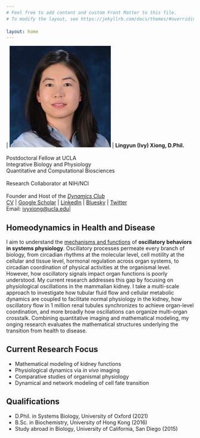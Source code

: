 ```yaml
---
# Feel free to add content and custom Front Matter to this file.
# To modify the layout, see https://jekyllrb.com/docs/themes/#overriding-theme-defaults

layout: home
---
```


| ![profile](/images/Portrait_Xiong_272x272.png) | **Lingyun (Ivy) Xiong, D.Phil.** <br /><br /> Postdoctoral Fellow at UCLA <br /> Integrative Biology and Physiology <br /> Quantitative and Computational Biosciences <br /><br /> Research Collaborator at NIH/NCI <br /><br /> Founder and Host of the [*Dynamics Club*](https://lingyunxiong.github.io/DynamicsClub/) <br /> [CV](https://drive.google.com/file/d/1zOBjmKlzsq1wnQeEepXZeocNx7c6YW-5/view?usp=sharing) \| [Google Scholar](https://scholar.google.com/citations?user=q0Z3EMMAAAAJ&hl) \| [LinkedIn](https://www.linkedin.com/in/lingyun-xiong/) \| [Bluesky](https://bsky.app/profile/ivyxiong.bsky.social) \| [Twitter](https://twitter.com/ivy_lxiong) <br /> Email: [ivyxiong@ucla.edu](mailto:ivyxiong@ucla.edu)|

## **Homeodynamics in Health and Disease**

I aim to understand the <ins>mechanisms and functions</ins> of **oscillatory behaviors in systems physiology**. Oscillatory processes permeate every branch of biology, from circadian rhythms at the molecular level, cell motility at the cellular and tissue level, hormonal regulation across organ systems, to circadian coordination of physical activities at the organismal level. However, how oscillatory signals impact organ functions is poorly understood. My current research addresses this gap by focusing on physiological oscillations in the mammalian kidney. I take a multi-scale approach to investigate how tubular fluid flow and cellular metabolic dynamics are coupled to facilitate normal physiology in the kidney, how oscillatory flow in 1 million renal tubules synchronizes to achieve organ-level coordination, and more broadly how oscillations can organize multi-organ crosstalk. Combining quantitative imaging and mathematical modeling, my onging research evaluates the mathematical structures underlying the transition from health to disease. 

## **Current Research Focus**
- Mathematical modeling of kidney functions
- Physiological dynamics via *in vivo* imaging 
- Comparative studies of organismal physiology
- Dynamical and network modeling of cell fate transition 

## **Qualifications** 
* D.Phil. in Systems Biology, University of Oxford (2021)
* B.Sc. in Biochemistry, University of Hong Kong (2016) 
* Study abroad in Biology, University of California, San Diego (2015)


